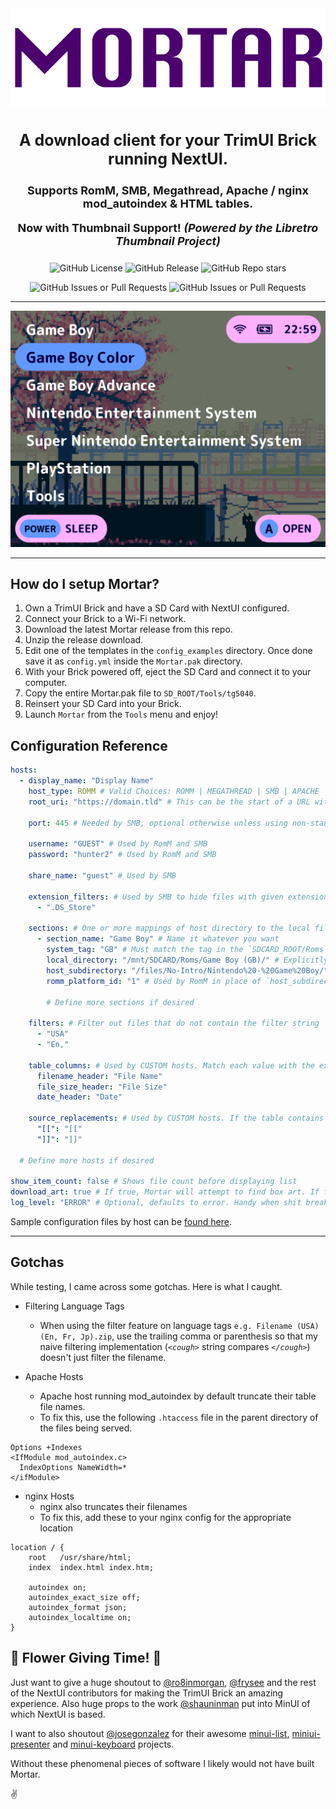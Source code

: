 <div align="center">

<img src=".github/resources/mortar-logo.png" width="auto" alt="Mortar wordmark">
<h3 style="font-size: 25px;">
    A download client for your TrimUI Brick running NextUI.
</h3>

<h4 style="font-size: 18px;">
Supports RomM, SMB, Megathread, Apache / nginx mod_autoindex & HTML tables.

**Now with Thumbnail Support! _(Powered by the Libretro Thumbnail Project)_**
</h4>

![GitHub License](https://img.shields.io/github/license/UncleJunVip/Mortar.pak?style=for-the-badge)
![GitHub Release](https://img.shields.io/github/v/release/UncleJunVIP/Mortar.pak?sort=semver&style=for-the-badge)
![GitHub Repo stars](https://img.shields.io/github/stars/UncleJunVip/Mortar.pak?style=for-the-badge)

![GitHub Issues or Pull Requests](https://img.shields.io/github/issues/UncleJunVip/Mortar.pak?style=for-the-badge)
![GitHub Issues or Pull Requests](https://img.shields.io/github/issues-closed/UncleJunVip/Mortar.pak?style=for-the-badge)

</div>

---

<div align="center">
    <img src=".github/resources/mortar_preview.webp" width="auto" alt="Mortar Preview Animation">
</div>

---

## How do I setup Mortar?

1. Own a TrimUI Brick and have a SD Card with NextUI configured.
2. Connect your Brick to a Wi-Fi network.
3. Download the latest Mortar release from this repo.
4. Unzip the release download.
5. Edit one of the templates in the `config_examples` directory. Once done save it as `config.yml` inside the
   `Mortar.pak` directory.
6. With your Brick powered off, eject the SD Card and connect it to your computer.
7. Copy the entire Mortar.pak file to `SD_ROOT/Tools/tg5040`.
8. Reinsert your SD Card into your Brick.
9. Launch `Mortar` from the `Tools` menu and enjoy!

## Configuration Reference

```yaml
hosts:
  - display_name: "Display Name"
    host_type: ROMM # Valid Choices: ROMM | MEGATHREAD | SMB | APACHE | NGINX | CUSTOM
    root_uri: "https://domain.tld" # This can be the start of a URL with protocol (e.g. https://), a host name or an IP Address

    port: 445 # Needed by SMB, optional otherwise unless using non-standard ports

    username: "GUEST" # Used by RomM and SMB
    password: "hunter2" # Used by RomM and SMB

    share_name: "guest" # Used by SMB

    extension_filters: # Used by SMB to hide files with given extensions
      - ".DS_Store"

    sections: # One or more mappings of host directory to the local filesystem
      - section_name: "Game Boy" # Name it whatever you want
        system_tag: "GB" # Must match the tag in the `SDCARD_ROOT/Roms` directories
        local_directory: "/mnt/SDCARD/Roms/Game Boy (GB)/" # Explicitly set the path. This will be overwritten if `system_tag` is set
        host_subdirectory: "/files/No-Intro/Nintendo%20-%20Game%20Boy/" # The subdirectory on the host, not used by RomM
        romm_platform_id: "1" # Used by RomM in place of `host_subdirectory`

        # Define more sections if desired

    filters: # Filter out files that do not contain the filter string
      - "USA"
      - "En,"

    table_columns: # Used by CUSTOM hosts. Match each value with the exact text used in the HTML Table
      filename_header: "File Name"
      file_size_header: "File Size"
      date_header: "Date"

    source_replacements: # Used by CUSTOM hosts. If the table contains extra junk (e.g. sort arrows, brackets, etc.) specify them here. They will be removed before parsing the table
      "[[": "[["
      "]]": "]]"

  # Define more hosts if desired

show_item_count: false # Shows file count before displaying list
download_art: true # If true, Mortar will attempt to find box art. If found it will display it and let you indicate if you want it
log_level: "ERROR" # Optional, defaults to error. Handy when shit breaks
```

Sample configuration files by host can be [found here](/resources/config_examples).

***

## Gotchas

While testing, I came across some gotchas. Here is what I caught.

- Filtering Language Tags
    - When using the filter feature on language tags `e.g. Filename (USA) (En, Fr, Jp).zip`, use the trailing comma or
      parenthesis so that my naive filtering implementation (*`<cough>`* string compares *`</cough>`*) doesn't just
      filter the filename.

- Apache Hosts
    - Apache host running mod_autoindex by default truncate their table file names.
    - To fix this, use the following `.htaccess` file in the parent directory of the files being served.

```
Options +Indexes
<IfModule mod_autoindex.c>
  IndexOptions NameWidth=*
</ifModule>
```

- nginx Hosts
    - nginx also truncates their filenames
    - To fix this, add these to your nginx config for the appropriate location

```
location / {
    root   /usr/share/html;
    index  index.html index.htm;
    
    autoindex on;
    autoindex_exact_size off;
    autoindex_format json;
    autoindex_localtime on;
}
```

## 🌸 Flower Giving Time! 🌸

Just want to give a huge shoutout
to [@ro8inmorgan](https://github.com/ro8inmorgan), [@frysee](https://github.com/frysee) and the rest of the NextUI
contributors for making the TrimUI
Brick an amazing experience. Also huge props to the work [@shauninman](https://github.com/shauninman) put into MinUI of
which NextUI is based.

I want to also shoutout [@josegonzalez](https://github.com/josegonzalez) for their
awesome [minui-list](https://github.com/josegonzalez/minui-list), [miniui-presenter](https://github.com/josegonzalez/minui-presenter)
and [minui-keyboard](https://github.com/josegonzalez/minui-keyboard) projects.

Without these phenomenal pieces of software I likely would not have built Mortar.

✌️
